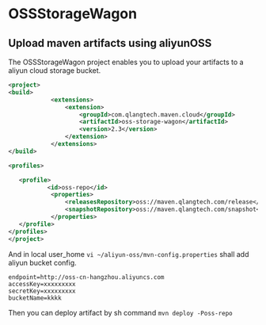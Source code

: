 # OSSStorageWagon

## Upload maven artifacts using aliyunOSS

The OSSStorageWagon project enables you to upload your artifacts to a aliyun cloud storage bucket. 

```xml
<project>
<build>
            <extensions>
                <extension>
                    <groupId>com.qlangtech.maven.cloud</groupId>
                    <artifactId>oss-storage-wagon</artifactId>
                    <version>2.3</version>
                </extension>
            </extensions>
</build>

<profiles>

   <profile>
           <id>oss-repo</id>
            <properties>
                <releasesRepository>oss://maven.qlangtech.com/release</releasesRepository>
                <snapshotRepository>oss://maven.qlangtech.com/snapshot</snapshotRepository>
            </properties>
   </profile>
</profiles>
</project>
```

And in local user_home `vi ~/aliyun-oss/mvn-config.properties` shall add aliyun bucket config.

```properties
endpoint=http://oss-cn-hangzhou.aliyuncs.com
accessKey=xxxxxxxxx
secretKey=xxxxxxxxx
bucketName=kkkk
```

Then you can deploy artifact by sh command `mvn deploy -Poss-repo`


